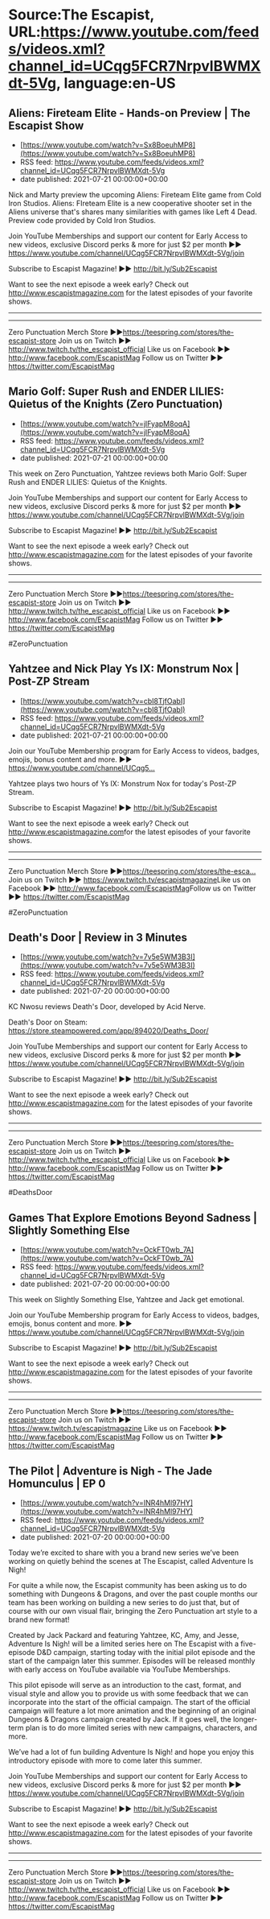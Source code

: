 # Source:The Escapist, URL:https://www.youtube.com/feeds/videos.xml?channel_id=UCqg5FCR7NrpvlBWMXdt-5Vg, language:en-US

## Aliens: Fireteam Elite - Hands-on Preview | The Escapist Show
 - [https://www.youtube.com/watch?v=Sx8BoeuhMP8](https://www.youtube.com/watch?v=Sx8BoeuhMP8)
 - RSS feed: https://www.youtube.com/feeds/videos.xml?channel_id=UCqg5FCR7NrpvlBWMXdt-5Vg
 - date published: 2021-07-21 00:00:00+00:00

Nick and Marty preview the upcoming Aliens: Fireteam Elite game from Cold Iron Studios. Aliens: FIreteam Elite is a new cooperative shooter set in the Aliens universe that's shares many similarities with games like Left 4 Dead. Preview code provided by Cold Iron Studios.

Join YouTube Memberships and support our content for Early Access to new videos, exclusive Discord perks & more for just $2 per month ►► https://www.youtube.com/channel/UCqg5FCR7NrpvlBWMXdt-5Vg/join

Subscribe to Escapist Magazine! ►► http://bit.ly/Sub2Escapist

Want to see the next episode a week early? Check out http://www.escapistmagazine.com for the latest episodes of your favorite shows.

---



---


Zero Punctuation Merch Store ►►https://teespring.com/stores/the-escapist-store
Join us on Twitch ►► http://www.twitch.tv/the_escapist_official
Like us on Facebook ►► http://www.facebook.com/EscapistMag
Follow us on Twitter ►► https://twitter.com/EscapistMag

## Mario Golf: Super Rush and ENDER LILIES: Quietus of the Knights (Zero Punctuation)
 - [https://www.youtube.com/watch?v=jIFyapM8oqA](https://www.youtube.com/watch?v=jIFyapM8oqA)
 - RSS feed: https://www.youtube.com/feeds/videos.xml?channel_id=UCqg5FCR7NrpvlBWMXdt-5Vg
 - date published: 2021-07-21 00:00:00+00:00

This week on Zero Punctuation, Yahtzee reviews both Mario Golf: Super Rush and ENDER LILIES: Quietus of the Knights.

Join YouTube Memberships and support our content for Early Access to new videos, exclusive Discord perks & more for just $2 per month ►► https://www.youtube.com/channel/UCqg5FCR7NrpvlBWMXdt-5Vg/join

Subscribe to Escapist Magazine! ►► http://bit.ly/Sub2Escapist

Want to see the next episode a week early? Check out http://www.escapistmagazine.com for the latest episodes of your favorite shows.

---



---


Zero Punctuation Merch Store ►►https://teespring.com/stores/the-escapist-store
Join us on Twitch ►► http://www.twitch.tv/the_escapist_official
Like us on Facebook ►► http://www.facebook.com/EscapistMag
Follow us on Twitter ►► https://twitter.com/EscapistMag

#ZeroPunctuation

## Yahtzee and Nick Play Ys IX: Monstrum Nox | Post-ZP Stream
 - [https://www.youtube.com/watch?v=cbI8TjfOabI](https://www.youtube.com/watch?v=cbI8TjfOabI)
 - RSS feed: https://www.youtube.com/feeds/videos.xml?channel_id=UCqg5FCR7NrpvlBWMXdt-5Vg
 - date published: 2021-07-21 00:00:00+00:00

Join our YouTube Membership program for Early Access to videos, badges, emojis, bonus content and more. ►► https://www.youtube.com/channel/UCqg5...​

Yahtzee plays two hours of Ys IX: Monstrum Nox for today's Post-ZP Stream.

Subscribe to Escapist Magazine! ►► http://bit.ly/Sub2Escapist​

Want to see the next episode a week early? Check out http://www.escapistmagazine.com​ for the latest episodes of your favorite shows.

---



---


Zero Punctuation Merch Store ►►https://teespring.com/stores/the-esca...​
Join us on Twitch ►► https://www.twitch.tv/escapistmagazine​ 
Like us on Facebook ►► http://www.facebook.com/EscapistMag​
Follow us on Twitter ►► https://twitter.com/EscapistMag

#ZeroPunctuation

## Death's Door | Review in 3 Minutes
 - [https://www.youtube.com/watch?v=7v5e5WM3B3I](https://www.youtube.com/watch?v=7v5e5WM3B3I)
 - RSS feed: https://www.youtube.com/feeds/videos.xml?channel_id=UCqg5FCR7NrpvlBWMXdt-5Vg
 - date published: 2021-07-20 00:00:00+00:00

KC Nwosu reviews Death's Door, developed by Acid Nerve.

Death's Door on Steam: https://store.steampowered.com/app/894020/Deaths_Door/

Join YouTube Memberships and support our content for Early Access to new videos, exclusive Discord perks & more for just $2 per month ►► https://www.youtube.com/channel/UCqg5FCR7NrpvlBWMXdt-5Vg/join

Subscribe to Escapist Magazine! ►► http://bit.ly/Sub2Escapist

Want to see the next episode a week early? Check out http://www.escapistmagazine.com for the latest episodes of your favorite shows.

---



---


Zero Punctuation Merch Store ►►https://teespring.com/stores/the-escapist-store
Join us on Twitch ►► http://www.twitch.tv/the_escapist_official
Like us on Facebook ►► http://www.facebook.com/EscapistMag
Follow us on Twitter ►► https://twitter.com/EscapistMag

#DeathsDoor

## Games That Explore Emotions Beyond Sadness | Slightly Something Else
 - [https://www.youtube.com/watch?v=OckFT0wb_7A](https://www.youtube.com/watch?v=OckFT0wb_7A)
 - RSS feed: https://www.youtube.com/feeds/videos.xml?channel_id=UCqg5FCR7NrpvlBWMXdt-5Vg
 - date published: 2021-07-20 00:00:00+00:00

This week on Slightly Something Else, Yahtzee and Jack get emotional.

Join our YouTube Membership program for Early Access to videos, badges, emojis, bonus content and more. ►► https://www.youtube.com/channel/UCqg5FCR7NrpvlBWMXdt-5Vg/join

Subscribe to Escapist Magazine! ►► http://bit.ly/Sub2Escapist

Want to see the next episode a week early? Check out http://www.escapistmagazine.com for the latest episodes of your favorite shows.

---



---


Zero Punctuation Merch Store ►►https://teespring.com/stores/the-escapist-store
Join us on Twitch ►► https://www.twitch.tv/escapistmagazine 
Like us on Facebook ►► http://www.facebook.com/EscapistMag
Follow us on Twitter ►► https://twitter.com/EscapistMag

## The Pilot | Adventure is Nigh - The Jade Homunculus | EP 0
 - [https://www.youtube.com/watch?v=INR4hMl97HY](https://www.youtube.com/watch?v=INR4hMl97HY)
 - RSS feed: https://www.youtube.com/feeds/videos.xml?channel_id=UCqg5FCR7NrpvlBWMXdt-5Vg
 - date published: 2021-07-20 00:00:00+00:00

Today we’re excited to share with you a brand new series we’ve been working on quietly behind the scenes at The Escapist, called Adventure Is Nigh!

For quite a while now, the Escapist community has been asking us to do something with Dungeons & Dragons, and over the past couple months our team has been working on building a new series to do just that, but of course with our own visual flair, bringing the Zero Punctuation art style to a brand new format!

Created by Jack Packard and featuring Yahtzee, KC, Amy, and Jesse, Adventure Is Nigh! will be a limited series here on The Escapist with a five-episode D&D campaign, starting today with the initial pilot episode and the start of the campaign later this summer. Episodes will be released monthly with early access on YouTube available via YouTube Memberships.

This pilot episode will serve as an introduction to the cast, format, and visual style and allow you to provide us with some feedback that we can incorporate into the start of the official campaign. The start of the official campaign will feature a lot more animation and the beginning of an original Dungeons & Dragons campaign created by Jack. If it goes well, the longer-term plan is to do more limited series with new campaigns, characters, and more.

We’ve had a lot of fun building Adventure Is Nigh! and hope you enjoy this introductory episode with more to come later this summer.

Join YouTube Memberships and support our content for Early Access to new videos, exclusive Discord perks & more for just $2 per month ►► https://www.youtube.com/channel/UCqg5FCR7NrpvlBWMXdt-5Vg/join

Subscribe to Escapist Magazine! ►► http://bit.ly/Sub2Escapist

Want to see the next episode a week early? Check out http://www.escapistmagazine.com for the latest episodes of your favorite shows.

---



---


Zero Punctuation Merch Store ►►https://teespring.com/stores/the-escapist-store
Join us on Twitch ►► http://www.twitch.tv/the_escapist_official
Like us on Facebook ►► http://www.facebook.com/EscapistMag
Follow us on Twitter ►► https://twitter.com/EscapistMag

